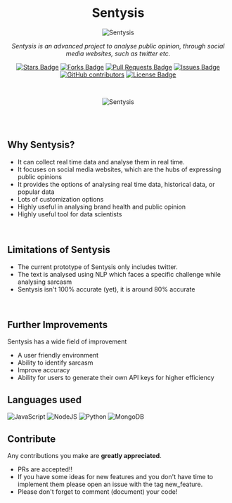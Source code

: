 <h1 align="center">Sentysis</h1>
<p align="center">
  <img src="https://encrypted-tbn0.gstatic.com/images?q=tbn:ANd9GcTn04sf681iSseKDOxvBXvzS1B7YwPWnYufEg&usqp=CAU.png" alt = "Sentysis"/>
</p>
<p align="center"><i>Sentysis is an advanced project to analyse public opinion, through social media websites, such as twitter etc.</i></p>
<p align="center">
  <a href="https://github.com/4RCAN3/Sentysis/stargazers"><img src="https://img.shields.io/github/stars/4RCAN3/Sentysis" alt="Stars Badge"/></a>
<a href="https://github.com/4RCAN3/Sentysis/network/members"><img src="https://img.shields.io/github/forks/4RCAN3/Sentysis" alt="Forks Badge"/></a>
<a href="https://github.com/4RCAN3/Sentysis/pulls"><img src="https://img.shields.io/github/issues-pr/4RCAN3/Sentysis" alt="Pull Requests Badge"/></a>
<a href="https://github.com/4RCAN3/Sentysis/issues"><img src="https://img.shields.io/github/issues/4RCAN3/Sentysis" alt="Issues Badge"/></a>
<a href="https://github.com/4RCAN3/Sentysis/graphs/contributors"><img alt="GitHub contributors" src="https://img.shields.io/github/contributors/4RCAN3/Sentysis?color=2b9348"></a>
<a href="https://github.com/4RCAN3/Sentysis/blob/master/LICENSE"><img src="https://img.shields.io/github/license/4RCAN3/Sentysis?color=2b9348" alt="License Badge"/></a>
</p>
<br>

<p align="center"><img src="https://cdn.discordapp.com/attachments/875056414932996106/895986237473689650/unknown.png" alt="Sentysis"></p>
<br><br>

 ## Why Sentysis?
- It can collect real time data and analyse them in real time.
- It focuses on social media websites, which are the hubs of expressing public opinions
- It provides the options of analysing real time data, historical data, or popular data
- Lots of customization options
- Highly useful in analysing brand health and public opinion
- Highly useful tool for data scientists
<br>

## Limitations of Sentysis
- The current prototype of Sentysis only includes twitter.
- The text is analysed using NLP which faces a specific challenge while analysing sarcasm
- Sentysis isn't 100% accurate (yet), it is around 80% accurate
<br>

## Further Improvements
Sentysis has a wide field of improvement
- A user friendly environment
- Ability to identify sarcasm
- Improve accuracy
- Ability for users to generate their own API keys for higher efficiency




## Languages used
![JavaScript](https://img.shields.io/badge/javascript-%23323330.svg?style=for-the-badge&logo=javascript&logoColor=%23F7DF1E)
![NodeJS](https://img.shields.io/badge/node.js-6DA55F?style=for-the-badge&logo=node.js&logoColor=white)
![Python](https://img.shields.io/badge/python-3670A0?style=for-the-badge&logo=python&logoColor=ffdd54)
![MongoDB](https://img.shields.io/badge/MongoDB-%234ea94b.svg?style=for-the-badge&logo=mongodb&logoColor=white)

## Contribute
Any contributions you make are **greatly appreciated**.

- PRs are accepted!!
- If you have some ideas for new features and you don't have time to implement them please open an issue with the tag new_feature.
- Please don't forget to comment (document) your code!

